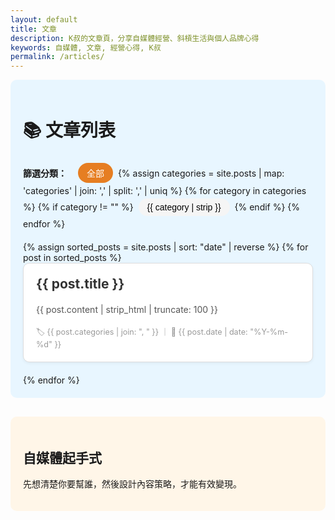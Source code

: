 ```yaml
---
layout: default
title: 文章
description: K叔的文章頁，分享自媒體經營、斜槓生活與個人品牌心得
keywords: 自媒體, 文章, 經營心得, K叔
permalink: /articles/
---
```


<div class="card-section" style="background:#e8f6ff; padding:20px; border-radius:10px;">
  <h1>📚 文章列表</h1>

  <!-- 🔹 分類篩選 -->
  <div id="category-menu" style="margin:20px 0;">
    <strong style="margin-right:10px;">篩選分類：</strong>
    <button onclick="filterCategory('all')" class="category-btn active">全部</button>
    {% assign categories = site.posts | map: 'categories' | join: ',' | split: ',' | uniq %}
    {% for category in categories %}
      {% if category != "" %}
      <button onclick="filterCategory('{{ category | strip }}')" class="category-btn">
        {{ category | strip }}
      </button>
      {% endif %}
    {% endfor %}
  </div>

  <!-- 🔹 動態文章卡片 -->
  <div id="articles-list">
    {% assign sorted_posts = site.posts | sort: "date" | reverse %}
    {% for post in sorted_posts %}
    <div class="card" 
         data-category="{{ post.categories | join: ' ' }}"
         style="border:1px solid #ddd; border-radius:10px; padding:20px; margin-bottom:20px; background:#fff; box-shadow:0 2px 5px rgba(0,0,0,0.05); transition: all 0.3s;">
      <h2 style="margin-top:0;">
        <a href="{{ post.url | relative_url }}" style="text-decoration:none; color:#333;">
          {{ post.title }}
        </a>
      </h2>
      <p style="color:#555; line-height:1.6;">
        {{ post.content | strip_html | truncate: 100 }}
      </p>
      <small style="color:#999; font-size:0.9em;">
        🏷️ {{ post.categories | join: ", " }} ｜ 📅 {{ post.date | date: "%Y-%m-%d" }}
      </small>
    </div>
    {% endfor %}
  </div>
</div>

<!-- 🔹 固定內容卡片 -->
<div class="card-section" style="margin-top:30px;">
  <div class="card" style="background:#fff6e8; padding:20px; border-radius:10px; margin-bottom:20px;">
    <h2>自媒體起手式</h2>
    <p>先想清楚你要幫誰，然後設計內容策略，才能有效變現。</p>
  </div>

<!-- 🔹 CSS 美化 -->
<style>
.category-btn {
  background: #f5f5f5;
  border: none;
  border-radius: 20px;
  padding: 6px 14px;
  margin: 4px;
  cursor: pointer;
  font-size: 14px;
  transition: all 0.2s;
}
.category-btn:hover {
  background: #ffeed9;
  color: #e67e22;
}
.category-btn.active {
  background: #e67e22;
  color: white;
}
.card:hover {
  transform: translateY(-3px);
  box-shadow:0 4px 10px rgba(0,0,0,0.1);
}
</style>

<!-- 🔹 JS 篩選功能 -->
<script>
function filterCategory(category) {
  const cards = document.querySelectorAll("#articles-list .card");
  cards.forEach(card => {
    const cats = card.dataset.category.split(",");
    if (category === "all" || cats.includes(category)) {
      card.style.display = "block";
    } else {
      card.style.display = "none";
    }
  });
}
</script>

